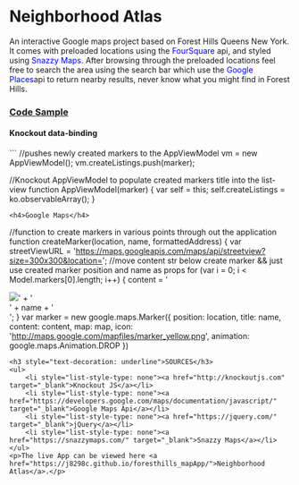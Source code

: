 <h1>Neighborhood Atlas</h1>
<p>An interactive Google maps project based on Forest Hills Queens New York. It comes with preloaded locations using the <span style="color: blue">FourSquare</span>
api, and styled using <span style="color: blue">Snazzy Maps</span>. After browsing through the preloaded locations feel free to search the area using the search bar which
use the <span style="color: blue">Google Places</span>api to return nearby results, never know what you might find in Forest Hills.</p>
<h3 style="text-decoration: underline">Code Sample</h3>

<h4>Knockout data-binding</h4>
```
//pushes newly created markers to the AppViewModel
 vm = new AppViewModel();
 vm.createListings.push(marker);
 
//Knockout AppViewModel to populate created markers title into the list-view
function AppViewModel(marker) {
    var self = this;
    self.createListings = ko.observableArray();
}

```
<h4>Google Maps</h4>
```
//function to create markers in various points through out the application
 function createMarker(location, name, formattedAddress) {
        var streetViewURL = 'https://maps.googleapis.com/maps/api/streetview?size=300x300&location=';
        //move content str below create marker && just use created marker position and name as props
        for (var i = 0; i < Model.markers[0].length; i++) {
            content = '<div><img src="' + streetViewURL + formattedAddress + '">' + '<div class="marker-title">' + name + '</div>';
        }
        var marker = new google.maps.Marker({
            position: location,
            title: name,
            content: content,
            map: map,
            icon: 'http://maps.google.com/mapfiles/marker_yellow.png',
            animation: google.maps.Animation.DROP
        })
```
<h3 style="text-decoration: underline">SOURCES</h3>
<ul>
    <li style="list-style-type: none"><a href="http://knockoutjs.com" target="_blank">Knockout JS</a></li>
    <li style="list-style-type: none"><a href="https://developers.google.com/maps/documentation/javascript/" target="_blank">Google Maps Api</a></li>
    <li style="list-style-type: none"><a href="https://jquery.com/" target="_blank">jQuery</a></li>
    <li style="list-style-type: none"><a href="https://snazzymaps.com/" target="_blank">Snazzy Maps</a></li>
</ul>
<p>The live App can be viewed here <a href="https://j8298c.github.io/foresthills_mapApp/">Neighborhood Atlas</a>.</p>
